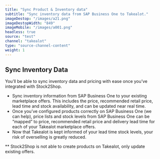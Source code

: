```yaml
---
title: "Sync Product & Inventory data"
subtitle: "Sync inventory data from SAP Business One to Takealot."
imageDestop: "/images/a21.png"
imageDestopWidth: "849"
imageMobile: "/images/a001.png"
headless: true
source: "test"
channel: "takealot"
type: "source-channel-content"
weight: 1
---
```


## Sync Inventory Data
You’ll be able to sync inventory data and pricing with ease once you’ve integrated with Stock2Shop.

- Sync inventory information from SAP Business One to your existing marketplace offers. This includes the price, recommended retail price, lead time and stock availability, and can be updated near real time.
- Once you’ve configured products correctly on SAP Business One (we can help), price lists and stock levels from SAP Business One can be “mapped” to price, recommended retail price and delivery lead time for each of your Takealot marketplace offers.
- Now that Takealot is kept informed of your lead time stock levels, your risk of overselling is greatly reduced.

** Stock2Shop is not able to create products on Takealot, only update existing offers.